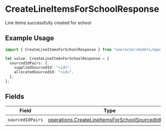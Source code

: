# CreateLineItemsForSchoolResponse

Line items successfully created for school

## Example Usage

```typescript
import { CreateLineItemsForSchoolResponse } from "oneroster/models/operations";

let value: CreateLineItemsForSchoolResponse = {
  sourcedIdPairs: {
    suppliedSourcedId: "<id>",
    allocatedSourcedId: "<id>",
  },
};
```

## Fields

| Field                                                                                                                  | Type                                                                                                                   | Required                                                                                                               | Description                                                                                                            |
| ---------------------------------------------------------------------------------------------------------------------- | ---------------------------------------------------------------------------------------------------------------------- | ---------------------------------------------------------------------------------------------------------------------- | ---------------------------------------------------------------------------------------------------------------------- |
| `sourcedIdPairs`                                                                                                       | [operations.CreateLineItemsForSchoolSourcedIdPairs](../../models/operations/createlineitemsforschoolsourcedidpairs.md) | :heavy_check_mark:                                                                                                     | N/A                                                                                                                    |